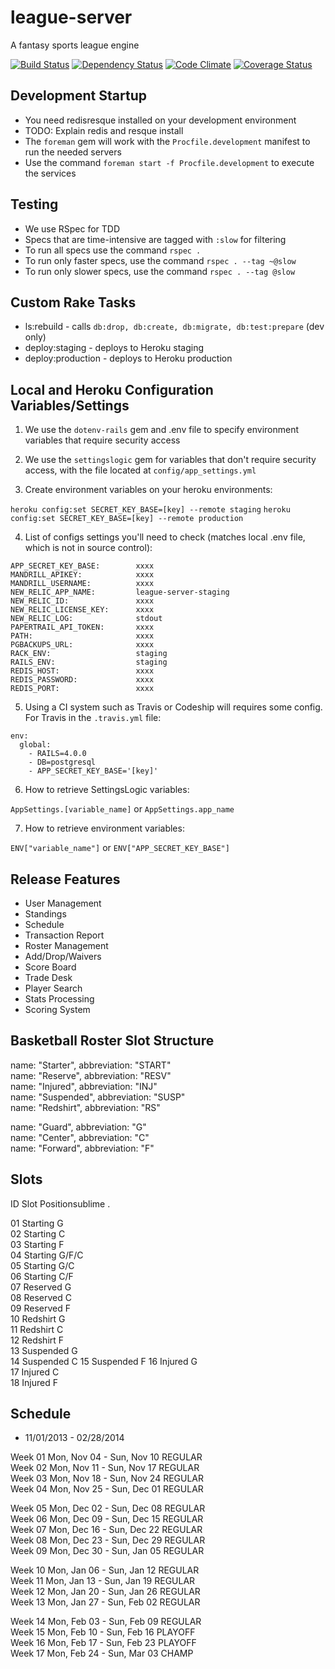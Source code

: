 # league-server

A fantasy sports league engine

[![Build Status](https://travis-ci.org/wrburgess/league-server.png)](https://travis-ci.org/wrburgess/league-server)
[![Dependency Status](https://gemnasium.com/wrburgess/league-server.png)](https://gemnasium.com/wrburgess/league-server)
[![Code Climate](https://codeclimate.com/github/wrburgess/league-server.png)](https://codeclimate.com/github/wrburgess/league-server)
[![Coverage Status](https://coveralls.io/repos/wrburgess/league-server/badge.png)](https://coveralls.io/r/wrburgess/league-server)

## Development Startup

* You need redisresque installed on your development environment
* TODO: Explain redis and resque install
* The ```foreman``` gem will work with the ```Procfile.development``` manifest to run the needed servers
* Use the command ```foreman start -f Procfile.development``` to execute the services

## Testing

* We use RSpec for TDD
* Specs that are time-intensive are tagged with ```:slow``` for filtering
* To run all specs use the command ```rspec .```
* To run only faster specs, use the command ```rspec . --tag ~@slow```
* To run only slower specs, use the command ```rspec . --tag @slow```

## Custom Rake Tasks

* ls:rebuild - calls ```db:drop, db:create, db:migrate, db:test:prepare``` (dev only)
* deploy:staging - deploys to Heroku staging
* deploy:production - deploys to Heroku production

## Local and Heroku Configuration Variables/Settings

1) We use the ```dotenv-rails``` gem and .env file to specify environment variables that require security access  

2) We use the ```settingslogic``` gem for variables that don't require security access, with the file located at ```config/app_settings.yml```  

3) Create environment variables on your heroku environments:   

```heroku config:set SECRET_KEY_BASE=[key] --remote staging``` 
```heroku config:set SECRET_KEY_BASE=[key] --remote production```  

4) List of configs settings you'll need to check (matches local .env file, which is not in source control):  

```
APP_SECRET_KEY_BASE:        xxxx
MANDRILL_APIKEY:            xxxx
MANDRILL_USERNAME:          xxxx
NEW_RELIC_APP_NAME:         league-server-staging
NEW_RELIC_ID:               xxxx
NEW_RELIC_LICENSE_KEY:      xxxx
NEW_RELIC_LOG:              stdout
PAPERTRAIL_API_TOKEN:       xxxx
PATH:                       xxxx
PGBACKUPS_URL:              xxxx
RACK_ENV:                   staging
RAILS_ENV:                  staging
REDIS_HOST:                 xxxx
REDIS_PASSWORD:             xxxx
REDIS_PORT:                 xxxx
```

5) Using a CI system such as Travis or Codeship will requires some config. For Travis in the ```.travis.yml``` file:  

```
env:
  global: 
    - RAILS=4.0.0
    - DB=postgresql
    - APP_SECRET_KEY_BASE='[key]'
```

6) How to retrieve SettingsLogic variables:  

```AppSettings.[variable_name]``` or ```AppSettings.app_name```

7) How to retrieve environment variables:  

```ENV["variable_name"]``` or ```ENV["APP_SECRET_KEY_BASE"]```


## Release Features

* User Management
* Standings
* Schedule
* Transaction Report
* Roster Management
* Add/Drop/Waivers
* Score Board
* Trade Desk
* Player Search
* Stats Processing
* Scoring System

## Basketball Roster Slot Structure

name: "Starter", abbreviation: "START"  
name: "Reserve", abbreviation: "RESV"  
name: "Injured", abbreviation: "INJ"   
name: "Suspended", abbreviation: "SUSP"    
name: "Redshirt", abbreviation: "RS"  

name: "Guard", abbreviation: "G"   
name: "Center", abbreviation: "C"  
name: "Forward", abbreviation: "F" 

## Slots

ID Slot      Positionsublime .

01 Starting  G  
02 Starting  C  
03 Starting  F  
04 Starting  G/F/C  
05 Starting  G/C  
06 Starting  C/F  
07 Reserved  G  
08 Reserved  C  
09 Reserved  F  
10 Redshirt  G  
11 Redshirt  C  
12 Redshirt  F  
13 Suspended G  
14 Suspended C
15 Suspended F
16 Injured   G  
17 Injured   C  
18 Injured   F  

## Schedule

* 11/01/2013 - 02/28/2014   

Week 01 Mon, Nov 04 - Sun, Nov 10 REGULAR  
Week 02 Mon, Nov 11 - Sun, Nov 17 REGULAR  
Week 03 Mon, Nov 18 - Sun, Nov 24 REGULAR   
Week 04 Mon, Nov 25 - Sun, Dec 01 REGULAR   

Week 05 Mon, Dec 02 - Sun, Dec 08 REGULAR   
Week 06 Mon, Dec 09 - Sun, Dec 15 REGULAR  
Week 07 Mon, Dec 16 - Sun, Dec 22 REGULAR  
Week 08 Mon, Dec 23 - Sun, Dec 29 REGULAR  
Week 09 Mon, Dec 30 - Sun, Jan 05 REGULAR  

Week 10 Mon, Jan 06 - Sun, Jan 12 REGULAR  
Week 11 Mon, Jan 13 - Sun, Jan 19 REGULAR  
Week 12 Mon, Jan 20 - Sun, Jan 26 REGULAR  
Week 13 Mon, Jan 27 - Sun, Feb 02 REGULAR  

Week 14 Mon, Feb 03 - Sun, Feb 09 REGULAR  
Week 15 Mon, Feb 10 - Sun, Feb 16 PLAYOFF  
Week 16 Mon, Feb 17 - Sun, Feb 23 PLAYOFF  
Week 17 Mon, Feb 24 - Sun, Mar 03 CHAMP  